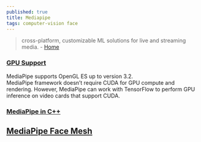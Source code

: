 ```yaml
---
published: true
title: Mediapipe
tags: computer-vision face
---
```

> cross-platform, customizable ML solutions for live and streaming media. - [Home](https://google.github.io/mediapipe/)

### [GPU Support ](tgetting_started/gpu_support.html#opengl-es-setup-on-linux-desktop)

MediaPipe supports OpenGL ES up to version 3.2.  
MediaPipe framework doesn’t require CUDA for GPU compute and rendering. However, MediaPipe can work with TensorFlow to perform GPU inference on video cards that support CUDA.

### [MediaPipe in C++ ](https://google.github.io/mediapipe/getting_started/cpp.html#mediapipe-in-c)

## [MediaPipe Face Mesh ](https://google.github.io/mediapipe/solutions/face_mesh#mediapipe-face-mesh)